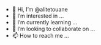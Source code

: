 - 👋 Hi, I’m @alitetouane
- 👀 I’m interested in ...
- 🌱 I’m currently learning ...
- 💞️ I’m looking to collaborate on ...
- 📫 How to reach me ...

<!---
alitetouane/alitetouane is a ✨ special ✨ repository because its `README.md` (this file) appears on your GitHub profile.
You can click the Preview link to take a look at your changes.
--->
